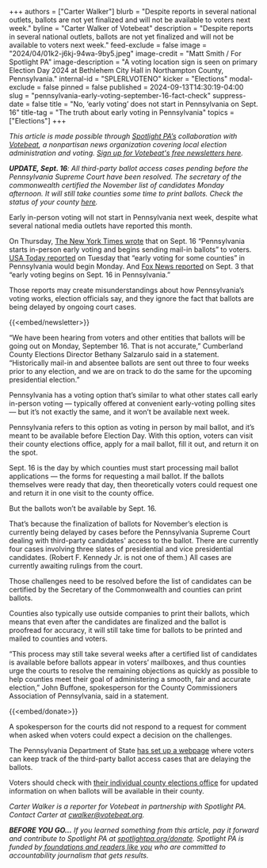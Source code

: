 +++
authors = ["Carter Walker"]
blurb = "Despite reports in several national outlets, ballots are not yet finalized and will not be available to voters next week."
byline = "Carter Walker of Votebeat"
description = "Despite reports in several national outlets, ballots are not yet finalized and will not be available to voters next week."
feed-exclude = false
image = "2024/04/01k2-j6kj-94wa-9by5.jpeg"
image-credit = "Matt Smith / For Spotlight PA"
image-description = "A voting location sign is seen on primary Election Day 2024 at Bethlehem City Hall in Northampton County, Pennsylvania."
internal-id = "SPLERLVOTENO"
kicker = "Elections"
modal-exclude = false
pinned = false
published = 2024-09-13T14:30:19-04:00
slug = "pennsylvania-early-voting-september-16-fact-check"
suppress-date = false
title = "No, ‘early voting’ does not start in Pennsylvania on Sept. 16"
title-tag = "The truth about early voting in Pennsylvania"
topics = ["Elections"]
+++

<em>This article is made possible through </em><a href="https://www.spotlightpa.org/"><em>Spotlight PA’s</em></a><em> collaboration with </em><a href="https://www.votebeat.org/"><em>Votebeat</em></a><em>, a nonpartisan news organization covering local election administration and voting. </em><a href="https://www.votebeat.org/newsletters/"><em>Sign up for Votebeat&#39;s free newsletters here</em></a><em>.</em>

<strong><em>UPDATE, Sept. 16</em></strong><em>: All third-party ballot access cases pending before the Pennsylvania Supreme Court have been resolved. The secretary of the commonwealth certified the November list of candidates Monday afternoon. It will still take counties some time to print ballots. Check the status of your county </em><a href="https://www.pa.gov/en/agencies/vote/voter-support/ballot-availability.html"><em>here</em></a><em>.</em>

Early in-person voting will not start in Pennsylvania next week, despite what several national media outlets have reported this month.

On Thursday, <a href="https://www.nytimes.com/2024/09/12/us/politics/early-voting-states-ballots.html">The New York Times wrote</a> that on Sept. 16 “Pennsylvania starts in-person early voting and begins sending mail-in ballots” to voters. <a href="https://www.usatoday.com/story/news/politics/elections/2024/09/10/when-is-election-day-2024/75088806007/">USA Today reported</a> on Tuesday that “early voting for some counties” in Pennsylvania would begin Monday. And <a href="https://www.foxnews.com/politics/trump-harris-keystone-collision-course-campaigns-pick-up-pace">Fox News reported</a> on Sept. 3 that “early voting begins on Sept. 16 in Pennsylvania.”

Those reports may create misunderstandings about how Pennsylvania’s voting works, election officials say, and they ignore the fact that ballots are being delayed by ongoing court cases.

{{<embed/newsletter>}}

“We have been hearing from voters and other entities that ballots will be going out on Monday, September 16. That is not accurate,” Cumberland County Elections Director Bethany Salzarulo said in a statement. “Historically mail-in and absentee ballots are sent out three to four weeks prior to any election, and we are on track to do the same for the upcoming presidential election.”

Pennsylvania has a voting option that’s similar to what other states call early in-person voting — typically offered at convenient early-voting polling sites — but it’s not exactly the same, and it won’t be available next week.

Pennsylvania refers to this option as voting in person by mail ballot, and it’s meant to be available before Election Day. With this option, voters can visit their county elections office, apply for a mail ballot, fill it out, and return it on the spot.

Sept. 16 is the day by which counties must start processing mail ballot applications — the forms for requesting a mail ballot. If the ballots themselves were ready that day, then theoretically voters could request one and return it in one visit to the county office.

But the ballots won’t be available by Sept. 16.

That’s because the finalization of ballots for November’s election is currently being delayed by cases before the Pennsylvania Supreme Court dealing with third-party candidates&#39; access to the ballot. There are currently four cases involving three slates of presidential and vice presidential candidates. (Robert F. Kennedy Jr. is not one of them.) All cases are currently awaiting rulings from the court.

Those challenges need to be resolved before the list of candidates can be certified by the Secretary of the Commonwealth and counties can print ballots.

Counties also typically use outside companies to print their ballots, which means that even after the candidates are finalized and the ballot is proofread for accuracy, it will still take time for ballots to be printed and mailed to counties and voters.

“This process may still take several weeks after a certified list of candidates is available before ballots appear in voters’ mailboxes, and thus counties urge the courts to resolve the remaining objections as quickly as possible to help counties meet their goal of administering a smooth, fair and accurate election,” John Buffone, spokesperson for the County Commissioners Association of Pennsylvania, said in a statement.

{{<embed/donate>}}

A spokesperson for the courts did not respond to a request for comment when asked when voters could expect a decision on the challenges.

The Pennsylvania Department of State <a href="https://pa.gov/en/agencies/dos/programs/voting-and-elections/running-for-office/third-party-nomination-paperwork.html">has set up a webpage</a> where voters can keep track of the third-party ballot access cases that are delaying the ballots.

Voters should check with <a href="https://pa.gov/en/agencies/vote/contact-us/contact-your-election-officials.html">their individual county elections office</a> for updated information on when ballots will be available in their county.

<em>Carter Walker is a reporter for Votebeat in partnership with Spotlight PA. Contact Carter at </em><a href="mailto:cwalker@votebeat.org"><em>cwalker@votebeat.org</em></a><em>.</em>

<strong><em>BEFORE YOU GO…</em></strong><em> If you learned something from this article, pay it forward and contribute to Spotlight PA at </em><a href="https://www.spotlightpa.org/donate"><em>spotlightpa.org/donate</em></a><em>. Spotlight PA is funded by</em><a href="https://www.spotlightpa.org/support"><em> foundations and readers like you</em></a><em> who are committed to accountability journalism that gets results.</em>


